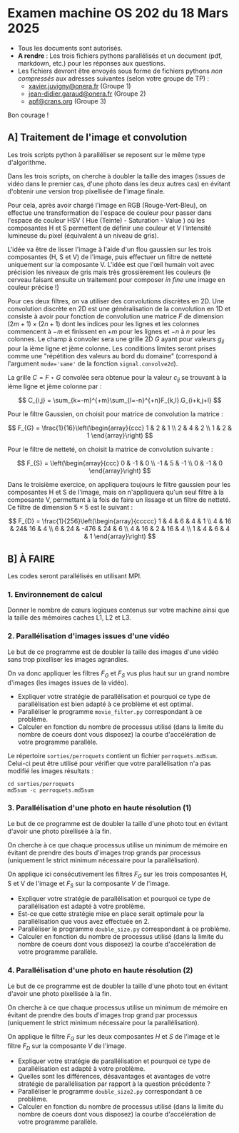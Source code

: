 # Examen machine OS 202 du 18 Mars 2025

- Tous les documents sont autorisés.
- **A rendre** : Les trois fichiers pythons parallélisés et un document (pdf, markdown, etc.) pour les réponses aux questions.
- Les fichiers devront être envoyés sous forme de fichiers pythons *non compressés* aux adresses suivantes (selon votre groupe de TP) :
  - xavier.juvigny@onera.fr (Groupe 1)
  - jean-didier.garaud@onera.fr (Groupe 2)
  - apf@crans.org (Groupe 3)


Bon courage !

## A] Traitement de l'image et convolution

Les trois scripts python à paralléliser se reposent sur le même type d'algorithme.

Dans les trois scripts, on cherche à doubler la taille des images (issues de vidéo dans le premier cas, d'une photo dans les deux autres cas) en évitant d'obtenir une version trop pixellisée de l'image finale.

Pour cela, après avoir chargé l'image en RGB (Rouge-Vert-Bleu), on effectue une transformation de l'espace de couleur pour passer dans l'espace de couleur HSV ( Hue (Teinte) - Saturation - Value ) où les composantes H et S permettent de définir une couleur et V l'intensité
lumineuse du pixel (équivalent à un niveau de gris).

L'idée va être de lisser l'image à l'aide d'un flou gaussien sur les trois composantes (H, S et V) de l'image, puis effectuer un filtre de
netteté uniquement sur la composante V. L'idée est que l'œil humain voit avec précision les niveaux de gris mais très grossièrement les couleurs (le cerveau faisant ensuite un traitement pour composer *in fine* une image en couleur précise !)

Pour ces deux filtres, on va utiliser des convolutions discrètes en 2D. Une convolution discrète en 2D est une généralisation de la convolution
en 1D et consiste à avoir pour fonction de convolution une matrice $F$ de dimension $(2m+1)\times (2n+1)$ dont les indices pour les lignes et les colonnes commencent à $-m$ et finissent en $+m$ pour les lignes et $-n$ à $n$ pour les colonnes. Le champ à convoler sera une grille 2D $G$ ayant pour valeurs $g_{ij}$ pour la ième ligne et jème colonne. Les conditions limites seront prises comme une "répétition des valeurs au bord du domaine" (correspond à l'argument `mode='same'` de la fonction `signal.convolve2d`).

La grille $C = F\star G$ convolée sera obtenue pour la valeur $c_{ij}$ se trouvant à la ième ligne et jème colonne par :

$$
C_{i,j} = \sum_{k=-m}^{+m}\sum_{l=-n}^{+n}F_{k,l}.G_{i+k,j+l}
$$

Pour le filtre Gaussien, on choisit pour matrice de convolution la matrice :

$$
F_{G} = \frac{1}{16}\left(\begin{array}{ccc}
1 & 2 & 1 \\
2 & 4 & 2 \\
1 & 2 & 1
\end{array}\right)
$$

Pour le filtre de netteté, on choisit la matrice de convolution suivante :

$$
F_{S} = \left(\begin{array}{ccc}
 0 & -1 &  0 \\
-1 & 5  & -1 \\
 0 & -1 &  0 \end{array}\right)
$$

Dans le troisième exercice, on appliquera toujours le filtre gaussien pour les composantes H et S de l'image, mais on n'appliquera qu'un seul filtre à la composante V, permettant à la fois de faire un lissage et un filtre de netteté. Ce filtre de dimension $5\times 5$ est le suivant :

$$
F_{D} = \frac{1}{256}\left(\begin{array}{ccccc}
1 &  4 & 6 &  4 &  1 \\
4 & 16 & 24& 16 &  4 \\
6 & 24 & -476 & 24 & 6 \\
4 & 16 & 2    & 16 & 4 \\
1 &  4 & 6 & 4 & 1
\end{array}\right)
$$

## B] À FAIRE

Les codes seront parallélisés en utilisant MPI.

### 1. Environnement de calcul

Donner le nombre de cœurs logiques contenus sur votre machine ainsi que la taille des mémoires caches L1, L2 et L3.

### 2. Parallélisation d'images issues d'une vidéo

Le but de ce programme est de doubler la taille des images d'une vidéo sans trop pixelliser les images agrandies.

On va donc appliquer les filtres $F_{G}$ et $F_{S}$ vus plus haut sur un grand nombre d'images (les images issues de la vidéo). 

- Expliquer votre stratégie de parallélisation et pourquoi ce type de parallélisation est bien adapté à ce problème et est optimal.
- Paralléliser le programme `movie_filter.py` correspondant à ce problème.
- Calculer en fonction du nombre de processus utilisé (dans la limite du nombre de coeurs dont vous disposez) la courbe d'accélération de votre programme parallèle.

Le répertoire `sorties/perroquets` contient un fichier `perroquets.md5sum`. Celui-ci peut être utilisé pour vérifier que votre parallélisation n'a pas modifié les images résultats :

	cd sorties/perroquets
	md5sum -c perroquets.md5sum


### 3. Parallélisation d'une photo en haute résolution (1)

Le but de ce programme est de doubler la taille d'une photo tout en évitant d'avoir une photo pixellisée à la fin.

On cherche à ce que chaque processus utilise un minimum de mémoire en évitant de prendre des bouts d'images trop grands par processus (uniquement le strict minimum nécessaire pour la parallélisation).

On applique ici consécutivement les filtres $F_{G}$ sur les trois composantes H, S et V de l'image et $F_{S}$ sur la composante $V$ de l'image.

- Expliquer votre stratégie de parallélisation et pourquoi ce type de parallélisation est adapté à votre problème.
- Est-ce que cette stratégie mise en place serait optimale pour la parallélisation que vous avez effectuée en 2.
- Paralléliser le programme `double_size.py` correspondant à ce problème.
- Calculer en fonction du nombre de processus utilisé (dans la limite du nombre de coeurs dont vous disposez) la courbe d'accélération de votre programme parallèle.

### 4. Parallélisation d'une photo en haute résolution (2)

Le but de ce programme est de doubler la taille d'une photo tout en évitant d'avoir une photo pixellisée à la fin.

On cherche à ce que chaque processus utilise un minimum de mémoire en évitant de prendre des bouts d'images trop grand par processus (uniquement le strict minimum nécessaire pour la parallélisation).

On applique le filtre $F_{G}$ sur les deux composantes $H$ et $S$ de l'image et le filtre $F_{D}$ sur la composante $V$ de l'image.

- Expliquer votre stratégie de parallélisation et pourquoi ce type de parallélisation est adapté à votre problème.
- Quelles sont les différences, désavantages et avantages de votre stratégie de parallélisation par rapport à la question précédente ?
- Paralléliser le programme `double_size2.py` correspondant à ce problème.
- Calculer en fonction du nombre de processus utilisé (dans la limite du nombre de coeurs dont vous disposez) la courbe d'accélération de votre programme parallèle.
